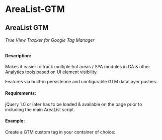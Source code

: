 # AreaList-GTM
<h2>AreaList GTM</h2>
<h6>True View Tracker for Google Tag Manager</h6>

<h4>Description:</h4>

Makes it easier to track multiple hot areas / SPA modules in GA & other Analytics tools based on UI element visibility.

Features via built-in persistence and configurable GTM dataLayer pushes.

<h4>Requirements:</h4>

jQuery 1.0 or later has to be loaded & available on the page prior to including the main AreaList script.

<h4>Example:</h4>

Create a GTM custom tag in your container of choice:

<code>

<script>

  var arealist_config = {

    debug: true,
    
    areas: [
    
    	{ name: 'Hero Slide', handle: '.hero-slideshow .el-item', title: 'h2', list: document.title, cat: 'HP Engagement' },
			
        { name: 'IQA Grid', handle: '.iqa-grid div', title: 'h3', list: document.title, cat: 'HP Engagement' },
      
   		{ name: 'HP Video', handle: '.hp-video', list: document.title, cat: 'HP Engagement' },
      
		{ name: 'Video CTA Button', handle: '.iqa-cta .uk-button', title: '.uk-button', list: document.title, cat: 'HP Engagement' },
      
      	{ name: 'HP Flow Graphic', handle: '.hp-flow-graphic', list: document.title, cat: 'HP Engagement' },
      
      	{ name: 'Flow CTA Button', handle: '.qa2l-flow .uk-button', title: '.uk-button', list: document.title, cat: 'HP Engagement' },
      
      	{ name: 'HP UI Graphic', handle: '.hp-ui-graphic', list: document.title, cat: 'HP Engagement' },
      
  	]
    
  };
  
</script>

<script src="https://github.com/plamzi/AreaList-GTM/blob/master/arealist-gtm.js"></script>

</code>